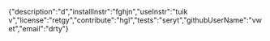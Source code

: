 {"description":"d","installInstr":"fghjn","useInstr":"tuik v","license":"retgy","contribute":"hgl","tests":"seryt","githubUserName":"vwet","email":"drty"}